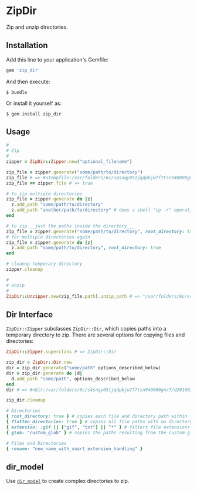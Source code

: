 # ZipDir

Zip and unzip directories.

## Installation

Add this line to your application's Gemfile:

```ruby
gem 'zip_dir'
```

And then execute:

    $ bundle

Or install it yourself as:

    $ gem install zip_dir

## Usage

```ruby
#
# Zip
#
zipper = ZipDir::Zipper.new("optional_filename")

zip_file = zipper.generate("some/path/to/directory")
zip_file # => #<Tempfile:/var/folders/6c/s4snqy051jqdpbjw7f7tsn940000gn/T/zipper-20151127-19694-1baaqoi.zip>
zip_file == zipper.file # => true

# to zip multiple directories
zip_file = zipper.generate do |z|
  z.add_path "some/path/to/directory"
  z.add_path "another/path/to/directory" # does a shell "cp -r" operation
end

# to zip __just the paths inside the directory___
zip_file = zipper.generate("some/path/to/directory", root_directory: true)
# for multiple directories again
zip_file = zipper.generate do |z|
  z.add_path "some/path/to/directory", root_directory: true
end

# cleanup temporary directory
zipper.cleanup

#
# Unzip
#
ZipDir::Unzipper.new(zip_file.path).unzip_path # => "/var/folders/6c/s4snqy051jqdpbjw7f7tsn940000gn/T/d20151127-22683-a9vrnv"
```

## Dir Interface
`ZipDir::Zipper` subclasses `ZipDir::Dir`, which copies paths into a temporary directory to zip. There are several options for copying files and directories:

```ruby
ZipDir::Zipper.superclass # => ZipDir::Dir

zip_dir = ZipDir::Dir.new
dir = zip_dir.generate("some/path" options_described_below)
dir = zip_dir.generate do |d|
  d.add_path "some/path", options_described_below
end
dir # => #<Dir:/var/folders/6c/s4snqy051jqdpbjw7f7tsn940000gn/T/d20160330-35335-esnuha>

zip_dir.cleanup
```

```ruby
# Directories
{ root_directory: true } # copies each file and directory path within the given directory path
{ flatten_directories: true } # copies all file paths with no directory structure copied (may override files)
{ extension: :gif || ["gif", "txt"] || "*" } # filters file extensions of paths, used with options listed above (:extensions is an alias)
{ glob: "custom_glob" } # copies the paths resulting from the custom glob

# Files and Directories
{ rename: "new_name_with_smart_extension_handling" }
```

## dir_model
Use [`dir_model`](https://github.com/FinalCAD/dir_model) to create complex directories to zip.